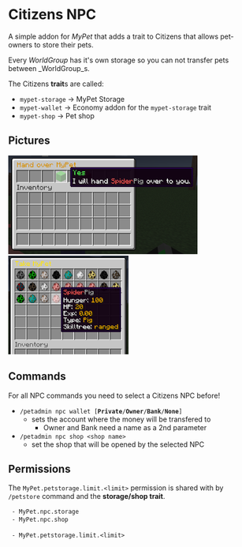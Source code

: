 # Citizens NPC

A simple addon for _MyPet_ that adds a trait to Citizens that allows pet-owners to store their pets.

Every _WorldGroup_ has it's own storage so you can not transfer pets between _WorldGroup_s.

The Citizens **trait**s are called:

* `mypet-storage`  -&gt;  MyPet Storage
* `mypet-wallet`  -&gt;  Economy addon for the `mypet-storage` trait
* `mypet-shop`  -&gt;  Pet shop

## Pictures

![](../.gitbook/assets/handover.png) ![](../.gitbook/assets/take.png) 

## Commands

For all NPC commands you need to select a Citizens NPC before!

* `/petadmin npc wallet [`**`Private`**`/`**`Owner`**`/`**`Bank`**`/`**`None`**`]`
  * sets the account where the money will be transfered to
    * Owner and Bank need a name as a 2nd parameter
* `/petadmin npc shop <shop name>`
  * set the shop that will be opened by the selected NPC

## Permissions

The `MyPet.petstorage.limit.<limit>` permission is shared with by `/petstore` command and the **storage/shop trait**.

```text
 - MyPet.npc.storage
 - MyPet.npc.shop

 - MyPet.petstorage.limit.<limit>
```



